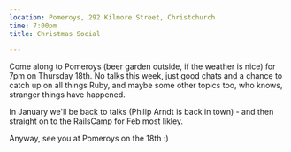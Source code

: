 ```yaml
---
location: Pomeroys, 292 Kilmore Street, Christchurch
time: 7:00pm
title: Christmas Social

---
```


Come along to Pomeroys (beer garden outside, if the weather is nice) for 7pm on Thursday 18th. No talks this week, just good chats and a chance to catch up on all things Ruby, and maybe some other topics too, who knows, stranger things have happened.

In January we'll be back to talks (Philip Arndt is back in town) - and then straight on to the RailsCamp for Feb most likley.

Anyway, see you at Pomeroys on the 18th :)
